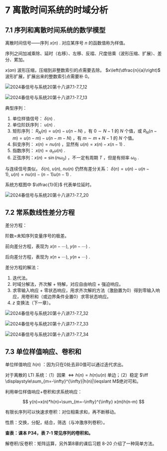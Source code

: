 # 7 离散时间系统的时域分析

## 7.1 序列和离散时间系统的数学模型

离散时间信号——序列 $x(n)$ . 对应某序号 $n$​ 的函数值称为样值。

序列之间加减乘除、延时（右移）、左移、反褶、尺度倍乘（波形压缩、扩展）、差分、累加。

$x(an)$ 波形压缩，压缩到非整数索引的点需要去除。 $x\left(\dfrac{n}{a}\right)$​ 波形扩展，扩展出来的整数索引点需要补 0。

![2024春信号与系统20第十八讲7.1-7.7_12](https://cdn.jsdelivr.net/gh/DerrickMarcus/picgo_image/images/ch7_img1.png)

![2024春信号与系统20第十八讲7.1-7.7_13](https://cdn.jsdelivr.net/gh/DerrickMarcus/picgo_image/images/ch7_img2.png)

典型序列：

1. 单位样值信号： $\delta(n)$ .
2. 单位阶跃序列： $u(n)$ .
3. 矩形序列： $R_N(n)=u(n)-u(n-N)$ ，有 $0 \sim N-1$ 的 $N$ 个值，或 $R_N(n-m)=u(n-m)-u(n-m-N)$ ，有 $m \sim m+N-1$ 的 $N$ 个值。
4. 斜变序列： $x(n)=nu(n)$ ，显然有 $u(n)=x(n)-x(n-1)$ .
5. 指数序列： $x(n)=a_n u(n)$ . ​
6. 正弦序列：$x(n)=\sin(n\omega_0)$ ，不一定有周期 $T$ ，但是有频率 $\omega_0$ .

与连续信号类似， $\delta(n),\ u(n),\ nu(n)$ 仍然有差分关系： $\delta(n)=u(n)-u(n-1),\ u(n)=nu(n)-(n-1)u(n-1)$ .

系统方框图中 $\dfrac{1}{E}$ 代表单位延时。

![2024春信号与系统20第十八讲7.1-7.7_20](https://cdn.jsdelivr.net/gh/DerrickMarcus/picgo_image/images/ch7_img3.png)

## 7.2 常系数线性差分方程

差分方程：

阶数=未知序列变量序号的极差。

前向差分方程，表现为 $x(n-\cdots),\ y(n-\cdots)$ .

后向差分方程，表现为 $x(n+\cdots),\ y(n+\cdots)$ .

差分方程的解法：

1. 迭代法。
2. 时域分解法，齐次解 + 特解，对应自由响应 + 强迫响应。
3. 求零输入响应 + 零状态响应，用求齐次解的方法（激励置为0）得到零输入响应，用卷积和（或边界条件全置0）求零状态响应。
4. $z$ 变换法（下一章）。

![2024春信号与系统20第十八讲7.1-7.7_32](https://cdn.jsdelivr.net/gh/DerrickMarcus/picgo_image/images/ch7_img4.png)

![2024春信号与系统20第十八讲7.1-7.7_33](https://cdn.jsdelivr.net/gh/DerrickMarcus/picgo_image/images/ch7_img5.png)

![2024春信号与系统20第十八讲7.1-7.7_34](https://cdn.jsdelivr.net/gh/DerrickMarcus/picgo_image/images/ch7_img6.png)

## 7.3 单位样值响应、卷积和

单位样值响应 $h(n)$ ：因为只在0处去非0值可以通过迭代求出。

对于离散的 LTI 系统：（1）因果 $\iff h(n)=h(n)u(n)$ 单边；（2）稳定 $\iff \displaystyle\sum_{m=-\infty}^{\infty}|h(n)|\leqslant M$​ 绝对可和。

利用单位样值响应+卷积和求系统响应：

$$
y(n)=x(n)*h(n)=\sum_{m=-\infty}^{\infty} x(m)h(n-m)
$$

有限长序列可以快速求卷积：对位相乘求和，再不断移动。

性质：交换，分配，结合，筛选（与冲激序列卷积）。

**查表：课本 P34，表 7-1 常见序列的卷积和。**

解卷积/反卷积：矩阵运算，另外第8章的课后习题 8-20 介绍了一种简单方法。
